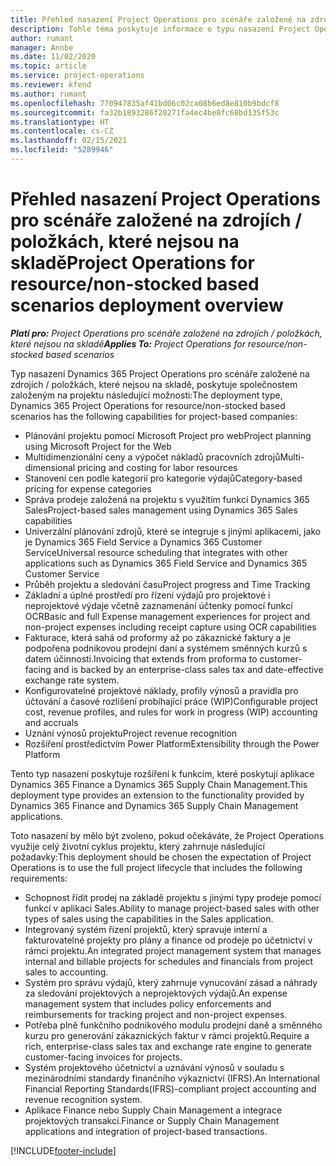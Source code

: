 ```yaml
---
title: Přehled nasazení Project Operations pro scénáře založené na zdrojích / položkách, které nejsou na skladě
description: Tohle téma poskytuje informace o typu nasazení Project Operations pro scénáře založené na zdrojích / položkách, které nejsou na skladě.
author: rumant
manager: Annbe
ms.date: 11/02/2020
ms.topic: article
ms.service: project-operations
ms.reviewer: kfend
ms.author: rumant
ms.openlocfilehash: 770947835af41bd06c02ca08b6ed8e810b9bdcf8
ms.sourcegitcommit: fa32b1893286f20271fa4ec4be8fc68bd135f53c
ms.translationtype: HT
ms.contentlocale: cs-CZ
ms.lasthandoff: 02/15/2021
ms.locfileid: "5289946"
---
```

# <a name="project-operations-for-resourcenon-stocked-based-scenarios-deployment-overview"></a><span data-ttu-id="f8ac8-103">Přehled nasazení Project Operations pro scénáře založené na zdrojích / položkách, které nejsou na skladě</span><span class="sxs-lookup"><span data-stu-id="f8ac8-103">Project Operations for resource/non-stocked based scenarios deployment overview</span></span>

<span data-ttu-id="f8ac8-104">_**Platí pro:** Project Operations pro scénáře založené na zdrojích / položkách, které nejsou na skladě_</span><span class="sxs-lookup"><span data-stu-id="f8ac8-104">_**Applies To:** Project Operations for resource/non-stocked based scenarios_</span></span>

<span data-ttu-id="f8ac8-105">Typ nasazení Dynamics 365 Project Operations pro scénáře založené na zdrojích / položkách, které nejsou na skladě, poskytuje společnostem založeným na projektu následující možnosti:</span><span class="sxs-lookup"><span data-stu-id="f8ac8-105">The deployment type, Dynamics 365 Project Operations for resource/non-stocked based scenarios has the following capabilities for project-based companies:</span></span>

- <span data-ttu-id="f8ac8-106">Plánování projektu pomocí Microsoft Project pro web</span><span class="sxs-lookup"><span data-stu-id="f8ac8-106">Project planning using Microsoft Project for the Web</span></span>
- <span data-ttu-id="f8ac8-107">Multidimenzionální ceny a výpočet nákladů pracovních zdrojů</span><span class="sxs-lookup"><span data-stu-id="f8ac8-107">Multi-dimensional pricing and costing for labor resources</span></span>
- <span data-ttu-id="f8ac8-108">Stanovení cen podle kategorií pro kategorie výdajů</span><span class="sxs-lookup"><span data-stu-id="f8ac8-108">Category-based pricing for expense categories</span></span>
- <span data-ttu-id="f8ac8-109">Správa prodeje založená na projektu s využitím funkcí Dynamics 365 Sales</span><span class="sxs-lookup"><span data-stu-id="f8ac8-109">Project-based sales management using Dynamics 365 Sales capabilities</span></span>
- <span data-ttu-id="f8ac8-110">Univerzální plánování zdrojů, které se integruje s jinými aplikacemi, jako je Dynamics 365 Field Service a Dynamics 365 Customer Service</span><span class="sxs-lookup"><span data-stu-id="f8ac8-110">Universal resource scheduling that integrates with other applications such as Dynamics 365 Field Service and Dynamics 365 Customer Service</span></span>
- <span data-ttu-id="f8ac8-111">Průběh projektu a sledování času</span><span class="sxs-lookup"><span data-stu-id="f8ac8-111">Project progress and Time Tracking</span></span>
- <span data-ttu-id="f8ac8-112">Základní a úplné prostředí pro řízení výdajů pro projektové i neprojektové výdaje včetně zaznamenání účtenky pomocí funkcí OCR</span><span class="sxs-lookup"><span data-stu-id="f8ac8-112">Basic and full Expense management experiences for project and non-project expenses including receipt capture using OCR capabilities</span></span>
- <span data-ttu-id="f8ac8-113">Fakturace, která sahá od proformy až po zákaznické faktury a je podpořena podnikovou prodejní daní a systémem směnných kurzů s datem účinnosti.</span><span class="sxs-lookup"><span data-stu-id="f8ac8-113">Invoicing that extends from proforma to customer-facing and is backed by an enterprise-class sales tax and date-effective exchange rate system.</span></span>
- <span data-ttu-id="f8ac8-114">Konfigurovatelné projektové náklady, profily výnosů a pravidla pro účtování a časové rozlišení probíhající práce (WIP)</span><span class="sxs-lookup"><span data-stu-id="f8ac8-114">Configurable project cost, revenue profiles, and rules for work in progress (WIP) accounting and accruals</span></span>
- <span data-ttu-id="f8ac8-115">Uznání výnosů projektu</span><span class="sxs-lookup"><span data-stu-id="f8ac8-115">Project revenue recognition</span></span>
- <span data-ttu-id="f8ac8-116">Rozšíření prostředictvím Power Platform</span><span class="sxs-lookup"><span data-stu-id="f8ac8-116">Extensibility through the Power Platform</span></span>

<span data-ttu-id="f8ac8-117">Tento typ nasazení poskytuje rozšíření k funkcím, které poskytují aplikace Dynamics 365 Finance a Dynamics 365 Supply Chain Management.</span><span class="sxs-lookup"><span data-stu-id="f8ac8-117">This deployment type provides an extension to the functionality provided by Dynamics 365 Finance and Dynamics 365 Supply Chain Management applications.</span></span>

<span data-ttu-id="f8ac8-118">Toto nasazení by mělo být zvoleno, pokud očekáváte, že Project Operations využije celý životní cyklus projektu, který zahrnuje následující požadavky:</span><span class="sxs-lookup"><span data-stu-id="f8ac8-118">This deployment should be chosen the expectation of Project Operations is to use the full project lifecycle that includes the following requirements:</span></span>

- <span data-ttu-id="f8ac8-119">Schopnost řídit prodej na základě projektu s jinými typy prodeje pomocí funkcí v aplikaci Sales.</span><span class="sxs-lookup"><span data-stu-id="f8ac8-119">Ability to manage project-based sales with other types of sales using the capabilities in the Sales application.</span></span>
- <span data-ttu-id="f8ac8-120">Integrovaný systém řízení projektů, který spravuje interní a fakturovatelné projekty pro plány a finance od prodeje po účetnictví v rámci projektu.</span><span class="sxs-lookup"><span data-stu-id="f8ac8-120">An integrated project management system that manages internal and billable projects for schedules and financials from project sales to accounting.</span></span>
- <span data-ttu-id="f8ac8-121">Systém pro správu výdajů, který zahrnuje vynucování zásad a náhrady za sledování projektových a neprojektových výdajů.</span><span class="sxs-lookup"><span data-stu-id="f8ac8-121">An expense management system that includes policy enforcements and reimbursements for tracking project and non-project expenses.</span></span>
- <span data-ttu-id="f8ac8-122">Potřeba plně funkčního podnikového modulu prodejní daně a směnného kurzu pro generování zákaznických faktur v rámci projektů.</span><span class="sxs-lookup"><span data-stu-id="f8ac8-122">Require a rich, enterprise-class sales tax and exchange rate engine to generate customer-facing invoices for projects.</span></span>
- <span data-ttu-id="f8ac8-123">Systém projektového účetnictví a uznávání výnosů v souladu s mezinárodními standardy finančního výkaznictví (IFRS).</span><span class="sxs-lookup"><span data-stu-id="f8ac8-123">An International Financial Reporting Standards(IFRS)-compliant project accounting and revenue recognition system.</span></span>
- <span data-ttu-id="f8ac8-124">Aplikace Finance nebo Supply Chain Management a integrace projektových transakcí.</span><span class="sxs-lookup"><span data-stu-id="f8ac8-124">Finance or Supply Chain Management applications and integration of project-based transactions.</span></span>


[!INCLUDE[footer-include](../includes/footer-banner.md)]